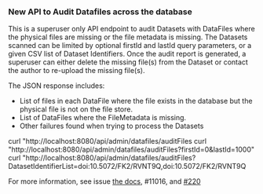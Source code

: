### New API to Audit Datafiles across the database

This is a superuser only API endpoint to audit Datasets with DataFiles where the physical files are missing or the file metadata is missing.
The Datasets scanned can be limited by optional firstId and lastId query parameters, or a given CSV list of Dataset Identifiers.
Once the audit report is generated, a superuser can either delete the missing file(s) from the Dataset or contact the author to re-upload the missing file(s).

The JSON response includes:
- List of files in each DataFile where the file exists in the database but the physical file is not on the file store.
- List of DataFiles where the FileMetadata is missing.
- Other failures found when trying to process the Datasets

curl "http://localhost:8080/api/admin/datafiles/auditFiles
curl "http://localhost:8080/api/admin/datafiles/auditFiles?firstId=0&lastId=1000"
curl "http://localhost:8080/api/admin/datafiles/auditFiles?DatasetIdentifierList=doi:10.5072/FK2/RVNT9Q,doi:10.5072/FK2/RVNT9Q

For more information, see issue [the docs](https://dataverse-guide--11016.org.readthedocs.build/en/11016/api/native-api.html#datafile-audit), #11016, and [#220](https://github.com/IQSS/dataverse.harvard.edu/issues/220)
